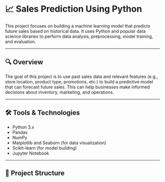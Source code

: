 # 📈 Sales Prediction Using Python

This project focuses on building a machine learning model that predicts future sales based on historical data. It uses Python and popular data science libraries to perform data analysis, preprocessing, model training, and evaluation.

---

## 🔍 Overview

The goal of this project is to use past sales data and relevant features (e.g., store location, product type, promotions, etc.) to build a predictive model that can forecast future sales. This can help businesses make informed decisions about inventory, marketing, and operations.

---

## 🛠️ Tools & Technologies

- Python 3.x
- Pandas
- NumPy
- Matplotlib and Seaborn (for data visualization)
- Scikit-learn (for model building)
- Jupyter Notebook

---

## 📂 Project Structure

